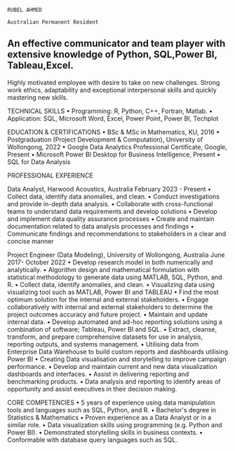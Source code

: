                                                                              RUBEL AHMED
                                                                    Australian Permanent Resident
                                                         
## An effective communicator and team player with extensive knowledge of Python, SQL,Power BI, Tableau,Excel.
Highly motivated employee with desire to take on new challenges.
Strong work ethics, adaptability and exceptional interpersonal skills and quickly mastering new skills.

TECHNICAL SKILLS
•	Programming: R, Python, C++, Fortran, Matlab.
•	Application: SQL, Microsoft Word, Excel, Power Point, Power BI, Techplot

EDUCATION & CERTIFICATIONS
•	BSc & MSc in Mathematics, KU, 2016
•	Postgraduation (Project Development & Computation), University of Wollongong, 2022
•	Google Data Analytics Professional Certificate, Google, Present
•	Microsoft Power BI Desktop for Business Intelligence, Present
•	SQL for Data Analysis

PROFESSIONAL EXPERIENCE

Data Analyst, Harwood Acoustics, Australia 
February 2023 - Present
• Collect data, identify data anomalies, and clean.
•	Conduct investigations and provide in-depth data analysis.
•	Collaborate with cross-functional teams to understand data requirements and develop solutions
•	Develop and implement data quality assurance processes
•	Create and maintain documentation related to data analysis processes and findings
•	Communicate findings and recommendations to stakeholders in a clear and concise manner

Project Engineer (Data Modeling), University of Wollongong, Australia
June 2017- October 2022
•	Develop research model in both numerically and analytically.
•	Algorithm design and mathematical formulation with statistical methodology to generate data using MATLAB, SQL, Python, and R.
•	Collect data, identify anomalies, and clean.
•	Visualizing data using visualizing tool such as MATLAB, Power BI and TABLEAU
•	Find the most optimum solution for the internal and external stakeholders.
•	Engage collaboratively with internal and external stakeholders to determine the project outcomes accuracy and future project.
•	Maintain and update internal data.
•	Develop automated and ad-hoc reporting solutions using a combination of software; Tableau, Power BI and SQL.
•	Extract, cleanse, transform, and prepare comprehensive datasets for use in analysis, reporting outputs, and systems management.
•	Utilising data from Enterprise Data Warehouse to build custom reports and dashboards utilising Power BI 
•	Creating Data visualisation and storytelling to improve campaign performance.
•	Develop and maintain current and new data visualization dashboards and interfaces.
•	Assist in delivering reporting and benchmarking products.
•	Data analysis and reporting to identify areas of opportunity and assist executives in their decision making.

CORE COMPETENCIES
•	5 years of experience using data manipulation tools and languages such as SQL, Python, and R. 
•	Bachelor's degree in Statistics & Mathematics
•	Proven experience as a Data Analyst or in a similar role.
•	Data visualization skills using programming (e.g. Python and Power BI).
•	Demonstrated storytelling skills in business contexts.
•	Conformable with database query languages such as SQL.

